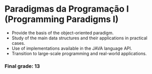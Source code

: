 # Paradigmas da Programação I (Programming Paradigms I)

* Provide the basis of the object-oriented paradigm.
* Study of the main data structures and their applications in practical cases.
* Use of implementations available in the JAVA language API.
* Transition to large-scale programming and real-world applications.

### Final grade: 13